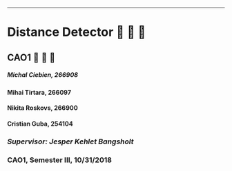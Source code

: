 -----------------------------------------------------------------------------------------------------------------------------

# Distance Detector :camel: :camel: :camel: 

## CAO1 :metal: :metal: :metal: 


##### Michal Ciebien, 266908 
#### Mihai Tirtara, 266097
#### Nikita Roskovs, 266900
#### Cristian Guba, 254104 
   ### _Supervisor: Jesper Kehlet Bangsholt_
   ### CAO1, Semester III, 10/31/2018
   
